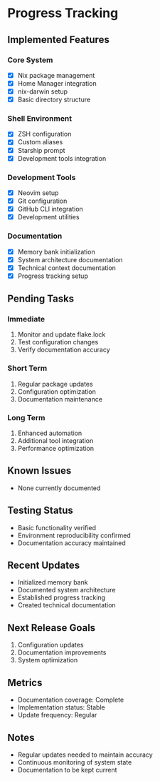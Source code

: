 # Progress Tracking

## Implemented Features

### Core System
- [x] Nix package management
- [x] Home Manager integration
- [x] nix-darwin setup
- [x] Basic directory structure

### Shell Environment
- [x] ZSH configuration
- [x] Custom aliases
- [x] Starship prompt
- [x] Development tools integration

### Development Tools
- [x] Neovim setup
- [x] Git configuration
- [x] GitHub CLI integration
- [x] Development utilities

### Documentation
- [x] Memory bank initialization
- [x] System architecture documentation
- [x] Technical context documentation
- [x] Progress tracking setup

## Pending Tasks

### Immediate
1. Monitor and update flake.lock
2. Test configuration changes
3. Verify documentation accuracy

### Short Term
1. Regular package updates
2. Configuration optimization
3. Documentation maintenance

### Long Term
1. Enhanced automation
2. Additional tool integration
3. Performance optimization

## Known Issues
- None currently documented

## Testing Status
- Basic functionality verified
- Environment reproducibility confirmed
- Documentation accuracy maintained

## Recent Updates
- Initialized memory bank
- Documented system architecture
- Established progress tracking
- Created technical documentation

## Next Release Goals
1. Configuration updates
2. Documentation improvements
3. System optimization

## Metrics
- Documentation coverage: Complete
- Implementation status: Stable
- Update frequency: Regular

## Notes
- Regular updates needed to maintain accuracy
- Continuous monitoring of system state
- Documentation to be kept current
